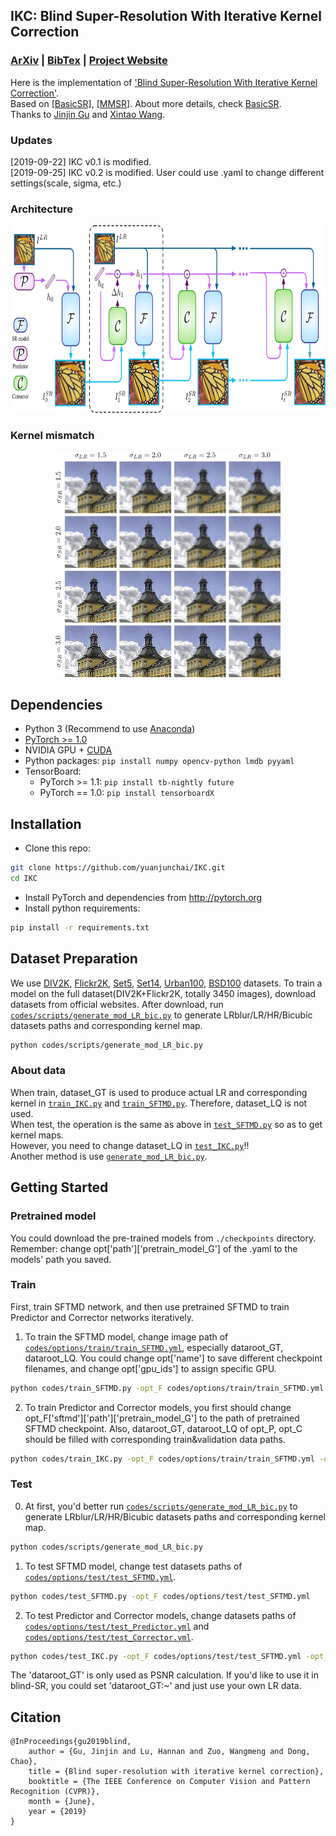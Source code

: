 ## IKC: Blind Super-Resolution With Iterative Kernel Correction
### [ArXiv](https://arxiv.org/abs/1904.03377) | [BibTex](#citation) | [Project Website](https://www.jasongt.com/projectpages/IKC.html)

Here is the implementation of ['Blind Super-Resolution With Iterative Kernel Correction'](https://www.jasongt.com/projectpages/IKC.html).<br/>
Based on [[BasicSR]](https://github.com/xinntao/BasicSR), [[MMSR]](https://github.com/open-mmlab/mmsr).
About more details, check [BasicSR](https://github.com/xinntao/BasicSR/tree/master/codes).<br/>
Thanks to [Jinjin Gu](https://scholar.google.com/citations?user=uMQ-G-QAAAAJ&hl=en) and [Xintao Wang](https://scholar.google.com/citations?hl=en&user=FQgZpQoAAAAJ).
### Updates
[2019-09-22] IKC v0.1 is modified.<br/>
[2019-09-25] IKC v0.2 is modified. User could use .yaml to change different settings(scale, sigma, etc.)

### Architecture
<p align="center">
  <img height="300" src="./data_samples/samples/pipeline.jpg">
</p>

### Kernel mismatch
<p align="center">
  <img height="360" src="./data_samples/samples/kernel.jpg">
</p>

## Dependencies
- Python 3 (Recommend to use [Anaconda](https://www.anaconda.com/download/#linux))
- [PyTorch >= 1.0](https://pytorch.org/)
- NVIDIA GPU + [CUDA](https://developer.nvidia.com/cuda-downloads)
- Python packages: `pip install numpy opencv-python lmdb pyyaml`
- TensorBoard: 
  - PyTorch >= 1.1: `pip install tb-nightly future`
  - PyTorch == 1.0: `pip install tensorboardX`

## Installation
- Clone this repo:
```bash
git clone https://github.com/yuanjunchai/IKC.git
cd IKC
```
- Install PyTorch and dependencies from http://pytorch.org
- Install python requirements:
```bash
pip install -r requirements.txt
```

## Dataset Preparation
We use [DIV2K](https://data.vision.ee.ethz.ch/cvl/DIV2K/), [Flickr2K](http://cv.snu.ac.kr/research/EDSR/Flickr2K.tar), [Set5](https://uofi.box.com/shared/static/kfahv87nfe8ax910l85dksyl2q212voc.zip), [Set14](https://uofi.box.com/shared/static/igsnfieh4lz68l926l8xbklwsnnk8we9.zip), [Urban100](https://uofi.box.com/shared/static/65upg43jjd0a4cwsiqgl6o6ixube6klm.zip), [BSD100](https://uofi.box.com/shared/static/qgctsplb8txrksm9to9x01zfa4m61ngq.zip) datasets. 
To train a model on the full dataset(DIV2K+Flickr2K, totally 3450 images), download datasets from official websites. 
After download, run [`codes/scripts/generate_mod_LR_bic.py`](codes/scripts/generate_mod_LR_bic.py) to generate LRblur/LR/HR/Bicubic datasets paths and corresponding kernel map. 
```bash
python codes/scripts/generate_mod_LR_bic.py
```
### About data
When train, dataset_GT is used to produce actual LR and corresponding kernel in [`train_IKC.py`](codes/train_IKC.py) and [`train_SFTMD.py`](codes/train_SFTMD.py). Therefore, dataset_LQ is not used.<br/>
When test, the operation is the same as above in [`test_SFTMD.py`](codes/test_SFTMD.py) so as to get kernel maps.<br/>
However, you need to change dataset_LQ in [`test_IKC.py`](codes/test_IKC.py)!!<br/>
Another method is use [`generate_mod_LR_bic.py`](codes/scripts/generate_mod_LR_bic.py).
## Getting Started
### Pretrained model
You could download the pre-trained models from `./checkpoints` directory.<br/>
Remember: change opt['path']['pretrain_model_G'] of the .yaml to the models' path you saved.

### Train
First, train SFTMD network, and then use pretrained SFTMD to train Predictor and Corrector networks iteratively.

1. To train the SFTMD model, change image path of [`codes/options/train/train_SFTMD.yml`](codes/options/train/train_SFTMD.yml), especially dataroot_GT, dataroot_LQ. You could change opt['name'] to save different checkpoint filenames, and change opt['gpu_ids'] to assign specific GPU.
```bash
python codes/train_SFTMD.py -opt_F codes/options/train/train_SFTMD.yml
```

2. To train Predictor and Corrector models, you first should change opt_F['sftmd']['path']['pretrain_model_G'] to the path of pretrained SFTMD checkpoint. Also, dataroot_GT, dataroot_LQ of opt_P, opt_C should be filled with corresponding train&validation data paths.
```bash
python codes/train_IKC.py -opt_F codes/options/train/train_SFTMD.yml -opt_P codes/options/train/train_Predictor.yml -opt_C codes/options/train/train_Corrector.yml
```

### Test
0. At first, you'd better run [`codes/scripts/generate_mod_LR_bic.py`](codes/scripts/generate_mod_LR_bic.py) to generate LRblur/LR/HR/Bicubic datasets paths and corresponding kernel map.
```bash
python codes/scripts/generate_mod_LR_bic.py
```
1. To test SFTMD model, change test datasets paths of [`codes/options/test/test_SFTMD.yml`](codes/options/test/test_SFTMD.yml).
```bash
python codes/test_SFTMD.py -opt_F codes/options/test/test_SFTMD.yml
```

2. To test Predictor and Corrector models, change datasets paths of [`codes/options/test/test_Predictor.yml`](codes/options/test/test_Predictor.yml) and [`codes/options/test/test_Corrector.yml`](codes/options/test/test_Corrector.yml). 
```bash
python codes/test_IKC.py -opt_F codes/options/test/test_SFTMD.yml -opt_P codes/options/test/test_Predictor.yml -opt_C codes/options/test/test_Corrector.yml
```
The 'dataroot_GT' is only used as PSNR calculation. If you'd like to use it in blind-SR, you could set 'dataroot_GT:~' and just use your own LR data.

## Citation
    @InProceedings{gu2019blind,
        author = {Gu, Jinjin and Lu, Hannan and Zuo, Wangmeng and Dong, Chao},
        title = {Blind super-resolution with iterative kernel correction},
        booktitle = {The IEEE Conference on Computer Vision and Pattern Recognition (CVPR)},
        month = {June},
        year = {2019}
    }
